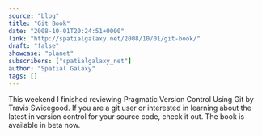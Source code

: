 ```yaml
---
source: "blog"
title: "Git Book"
date: "2008-10-01T20:24:51+0000"
link: "http://spatialgalaxy.net/2008/10/01/git-book/"
draft: "false"
showcase: "planet"
subscribers: ["spatialgalaxy_net"]
author: "Spatial Galaxy"
tags: []
---
```


This weekend I finished reviewing Pragmatic Version Control Using Git by Travis Swicegood. If you are a git user or interested in learning about the latest in version control for your source code, check it out. The book is available in beta now.
